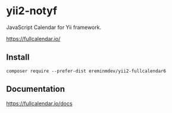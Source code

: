# yii2-notyf

JavaScript Calendar for Yii framework.

https://fullcalendar.io/

## Install

``composer require --prefer-dist ereminmdev/yii2-fullcalendar6``

## Documentation

https://fullcalendar.io/docs
